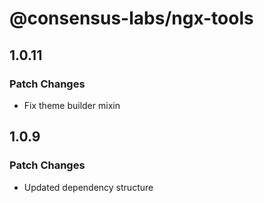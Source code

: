 # @consensus-labs/ngx-tools

## 1.0.11

### Patch Changes

- Fix theme builder mixin

## 1.0.9

### Patch Changes

- Updated dependency structure
